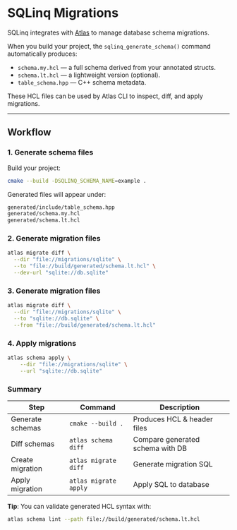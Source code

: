 # SQLinq Migrations

SQLinq integrates with [Atlas](https://atlasgo.io) to manage database schema migrations.

When you build your project, the `sqlinq_generate_schema()` command automatically produces:
- `schema.my.hcl` — a full schema derived from your annotated structs.
- `schema.lt.hcl` — a lightweight version (optional).
- `table_schema.hpp` — C++ schema metadata.

These HCL files can be used by Atlas CLI to inspect, diff, and apply migrations.

---

## Workflow

### 1. Generate schema files

Build your project:
```bash
cmake --build -DSQLINQ_SCHEMA_NAME=example .
```
Generated files will appear under:
```bash
generated/include/table_schema.hpp
generated/schema.my.hcl
generated/schema.lt.hcl
```

### 2. Generate migration files
```bash
atlas migrate diff \
  --dir "file://migrations/sqlite" \
  --to "file://build/generated/schema.lt.hcl" \
  --dev-url "sqlite://db.sqlite"
```

### 3. Generate migration files
```bash
atlas migrate diff \
  --dir "file://migrations/sqlite" \
  --to "sqlite://db.sqlite" \
  --from "file://build/generated/schema.lt.hcl"
```

### 4. Apply migrations
```bash
atlas schema apply \
    --dir "file://migrations/sqlite" \
    --url "sqlite://db.sqlite"
```

### Summary
| Step             | Command               | Description                      |
| ---------------- | --------------------- | -------------------------------- |
| Generate schemas | `cmake --build .`     | Produces HCL & header files      |
| Diff schemas     | `atlas schema diff`   | Compare generated schema with DB |
| Create migration | `atlas migrate diff`  | Generate migration SQL           |
| Apply migration  | `atlas migrate apply` | Apply SQL to database            |

**Tip**: You can validate generated HCL syntax with:
```bash
atlas schema lint --path file://build/generated/schema.lt.hcl
```
